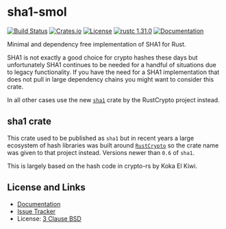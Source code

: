 # sha1-smol

[![Build Status](https://github.com/mitsuhiko/sha1-smol/workflows/Tests/badge.svg?branch=master)](https://github.com/mitsuhiko/sha1-smol/actions?query=workflow%3ATests)
[![Crates.io](https://img.shields.io/crates/d/sha1-smol.svg)](https://crates.io/crates/sha1-smol)
[![License](https://img.shields.io/github/license/mitsuhiko/sha1-smol)](https://github.com/mitsuhiko/sha1-smol/blob/master/LICENSE)
[![rustc 1.31.0](https://img.shields.io/badge/rust-1.31%2B-orange.svg)](https://img.shields.io/badge/rust-1.31%2B-orange.svg)
[![Documentation](https://docs.rs/sha1-smol/badge.svg)](https://docs.rs/sha1-smol)

Minimal and dependency free implementation of SHA1 for Rust.

SHA1 is not exactly a good choice for crypto hashes these days but unfortunately
SHA1 continues to be needed for a handful of situations due to legacy functionality.
If you have the need for a SHA1 implementation that does not pull in large dependency chains
you might want to consider this crate.

In all other cases use the new [`sha1`](https://crates.io/crates/sha1) crate
by the RustCrypto project instead.

## sha1 crate

This crate used to be published as `sha1` but in recent years a large ecosystem
of hash libraries was built around [`RustCrypto`](https://github.com/RustCrypto)
so the crate name was given to that project instead.  Versions newer than `0.6`
of `sha1`.

This is largely based on the hash code in crypto-rs by Koka El Kiwi.

## License and Links

- [Documentation](https://docs.rs/sha1-smol/)
- [Issue Tracker](https://github.com/mitsuhiko/sha1-smol/issues)
- License: [3 Clause BSD](https://github.com/mitsuhiko/sha1-smol/blob/master/LICENSE)
